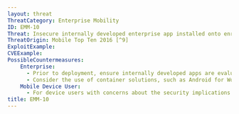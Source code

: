 ```yaml
---
layout: threat
ThreatCategory: Enterprise Mobility
ID: EMM-10
Threat: Insecure internally developed enterprise app installed onto enrolled devices via MAM policy
ThreatOrigin: Mobile Top Ten 2016 [^9]
ExploitExample:
CVEExample:
PossibleCountermeasures:
    Enterprise:
      - Prior to deployment, ensure internally developed apps are evaluated with rigor, such as by using app-vetting services to establish confidence they present minimal risk to the enterprise and device users.
      - Consider the use of container solutions, such as Android for Work, that can prevent launching of managed apps when the device user is not authenticated to the work-centric container, thus minimizing the risk those apps present to the user outside of a work context.
    Mobile Device User:
      - For device users with concerns about the security implications of a mandatory enterprise app during personal use of the device, restrict its permissions or if possible, temporarily disable it when operating the device in a personal context.
title: EMM-10
---
```

